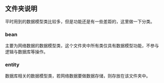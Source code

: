 ## 文件夹说明

平时用到的数据模型类比较多，但是功能还是有一些差距的，这里做一下分类。

### bean

主要为网络数据的数据模型类，这个文件夹中所有类仅具有数据模型功能，不参与逻辑与数据库等操作。

### entity

数据库相关的数据模型类，若网络数据要做数据存储，则存放在该文件夹中。